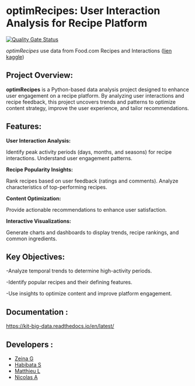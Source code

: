# optimRecipes: User Interaction Analysis for Recipe Platform

[![Quality Gate Status](https://sonarcloud.io/api/project_badges/measure?project=zeinagebran_KIT-BIG-DATA&metric=alert_status)](https://sonarcloud.io/summary/overall?id=zeinagebran_KIT-BIG-DATA)

_optimRecipes_ use data from Food.com Recipes and Interactions
([lien kaggle](https://www.kaggle.com/datasets/shuyangli94/food-com-recipes-and-user-interactions))

## Project Overview:

**optimRecipes** is a Python-based data analysis project designed to enhance user engagement on a recipe platform. By analyzing user interactions and recipe feedback, this project uncovers trends and patterns to optimize content strategy, improve the user experience, and tailor recommendations.

## Features:

**User Interaction Analysis:**

Identify peak activity periods (days, months, and seasons) for recipe interactions.
Understand user engagement patterns.

**Recipe Popularity Insights:**

Rank recipes based on user feedback (ratings and comments).
Analyze characteristics of top-performing recipes.

**Content Optimization:**

Provide actionable recommendations to enhance user satisfaction.

**Interactive Visualizations:**

Generate charts and dashboards to display trends, recipe rankings, and common ingredients.

## Key Objectives:

-Analyze temporal trends to determine high-activity periods.

-Identify popular recipes and their defining features.

-Use insights to optimize content and improve platform engagement.


## Documentation :

https://kit-big-data.readthedocs.io/en/latest/

## Developers :

 - [Zeina G](https://github.com/zeinagebran)
 - [Habibata S](https://github.com/habibatasamake)
 - [Matthieu L](https://github.com/mlarnouhet)
 - [Nicolas A](https://github.com/nicolas-allegre)
